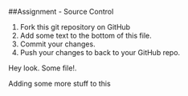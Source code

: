 ##Assignment - Source Control
1. Fork this git repository on GitHub
2. Add some text to the bottom of this file.
3. Commit your changes.
4. Push your changes to back to your GitHub repo.

Hey look.  Some file!.

Adding some more stuff to this
